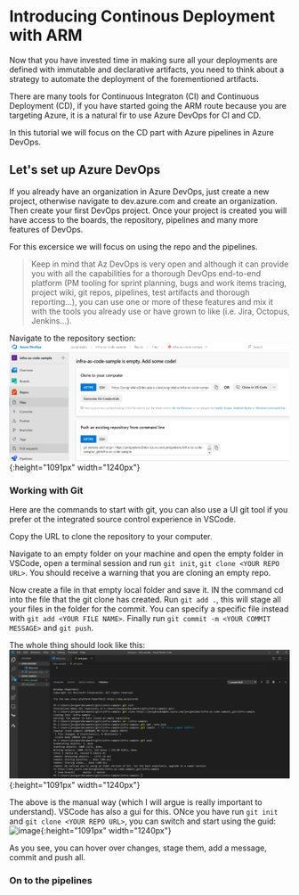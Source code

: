 # Introducing Continous Deployment with ARM

Now that you have invested time in making sure all your deployments are defined with immutable and declarative artifacts, you need to think about a strategy to automate the deployment of the forementioned artifacts.

There are many tools for Continuous Integraton (CI) and Continuous Deployment (CD), if you have started going the ARM route because you are targeting Azure, it is a natural fir to use Azure DevOps for CI and CD.

In this tutorial we will focus on the CD part with Azure pipelines in Azure DevOps.

## Let's set up Azure DevOps

If you already have an organization in Azure DevOps, just create a new project, otherwise navigate to dev.azure.com and create an organization. Then create your first DevOps project. Once your project is created you will have access to the boards, the repository, pipelines and many more features of DevOps.

For this excersice we will focus on using the repo and the pipelines. 
> Keep in mind that Az DevOps is very open and although it can provide you with all the capabilities for a thorough DevOps end-to-end platform (PM tooling for sprint planning, bugs and work items tracing, project wiki, git repos, pipelines, test artifacts and thorough reporting...), you can use one or more of these features and mix it with the tools you already use or have grown to like (i.e. Jira, Octopus, Jenkins...).

Navigate to the repository section:
![image](https://github.com/JeromeVigne/InfraAsCode-introduction/blob/master/images/Empty_Repo.PNG){:height="1091px" width="1240px"}

### Working with Git

Here are the commands to start with git, you can also use a UI git tool if you prefer ot the integrated source control experience in VSCode.

Copy the URL to clone the repository to your computer.

Navigate to an empty folder on your machine and open the empty folder in VSCode, open a terminal session and run
`git init`, `git clone <YOUR REPO URL>`. You should receive a warning that you are cloning an empty repo.

Now create a file in that empty local folder and save it. IN the command cd into the file that the git clone has created. Run `git add .`, this will stage all your files in the folder for the commit. You can specify a specific file instead with `git add <YOUR FILE NAME>`. Finally run `git commit -m <YOUR COMMIT MESSAGE>` and `git push`.

The whole thing should look like this:
![image](https://github.com/JeromeVigne/InfraAsCode-introduction/blob/master/images/VSCode-gitinit-screen.PNG){:height="1091px" width="1240px"}

The above is the manual way (which I will argue is really important to understand). VSCode has also a gui for this. ONce you have run `git init` and `git clone <YOUR REPO URL>`, you can switch and start using the guid:
![image](https://github.com/JeromeVigne/InfraAsCode-introduction/blob/master/images/git-gui.PNG.PNG){:height="1091px" width="1240px"}

As you see, you can hover over changes, stage them, add a message, commit and push all.

### On to the pipelines

